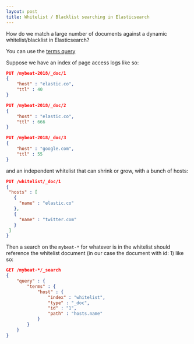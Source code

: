 ```yaml
---
layout: post
title: Whitelist / Blacklist searching in Elasticsearch
---
```


How do we match a large number of documents against a dynamic whitelist/blacklist in Elasticsearch?

You can use the [terms query](https://www.elastic.co/guide/en/elasticsearch/reference/current/query-dsl-terms-query.html)

Suppose we have an index of page access logs like so:

```json
PUT /mybeat-2018/_doc/1
{
    "host" : "elastic.co",
    "ttl" : 40
}

PUT /mybeat-2018/_doc/2
{
    "host" : "elastic.co",
    "ttl" : 666
}

PUT /mybeat-2018/_doc/3
{
    "host" : "google.com",
    "ttl" : 55
}
```

and an independent whitelist that can shrink or grow, with a bunch of hosts:

```json
PUT /whitelist/_doc/1
{
 "hosts" : [
   {
     "name" : "elastic.co"
   },
   {
     "name" : "twitter.com"
   }
 ]
}
```

Then a search on the `mybeat-*` for whatever is in the whitelist should reference the whitelist document (in our case the document with id: 1) like so:

```json
GET /mybeat-*/_search
{
    "query" : {
        "terms" : {
            "host" : {
                "index" : "whitelist",
                "type" : "_doc",
                "id" : "1",
                "path" : "hosts.name"
            }
        }
    }
}
```